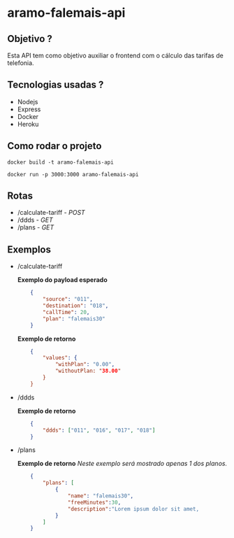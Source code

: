 # aramo-falemais-api

## Objetivo ?
Esta API tem como objetivo auxiliar o frontend com o cálculo das tarifas de telefonia.

## Tecnologias usadas ?
- Nodejs
- Express
- Docker
- Heroku

## Como rodar o projeto 
``` docker build -t aramo-falemais-api ```


``` docker run -p 3000:3000 aramo-falemais-api ```

## Rotas

- /calculate-tariff - *POST*
- /ddds - *GET*
- /plans - *GET*

## Exemplos
- /calculate-tariff

    **Exemplo do payload esperado**

    ```json 
        {
            "source": "011",
            "destination": "018",
            "callTime": 20,
            "plan": "falemais30"
        }
    ```
    
    **Exemplo de retorno**

    ```json
        {
            "values": {
                "withPlan": "0.00",
                "withoutPlan: "38.00"
            }
        }    
    ```

- /ddds

    **Exemplo de retorno**
    
    ```json
        {
            "ddds": ["011", "016", "017", "018"]
        }
    ```
- /plans

    **Exemplo de retorno**
    *Neste exemplo será mostrado apenas 1 dos planos.*

    ```json
        {
            "plans": [
                {
                    "name": "falemais30",
                    "freeMinutes":30,
                    "description":"Lorem ipsum dolor sit amet,          consectetur adipiscing elit. Fusce nibh orci, faucibus a nisi a, interdum mollis elit. Vestibulum maximus eros in mi vestibulum lobortis. Nullam ac dolor velit. Nam ullamcorper lorem non hendrerit fringilla. Aenean orci lacus, volutpat id sem ac, consectetur tincidunt ante."
                }
            ]
        }
    ```